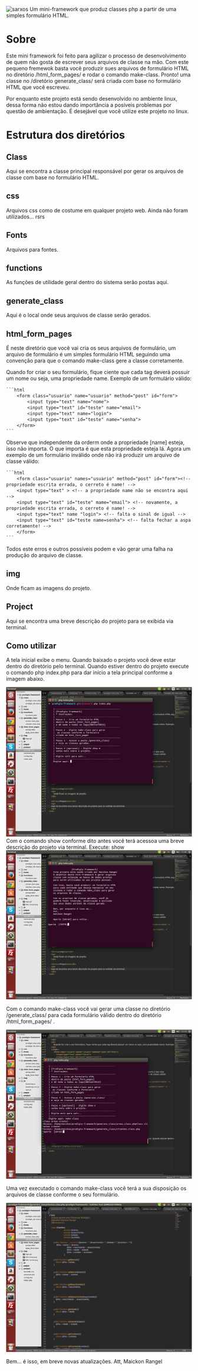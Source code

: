 ![sarxos](https://github.com/maickon/Prodigio-Framework/tree/master/img/logo.gif "sarxos")
Um mini-framework que produz classes php a partir de uma simples formulário HTML.

# Sobre

Este mini framework foi feito para agilizar o processo de desenvolvimento de quem não gosta de escrever
seus arquivos de classe na mão. Com este pequeno fremewok basta você produzir sues arquivos de
formulário HTML no diretório /html_form_pages/ e rodar o comando make-class. Pronto! uma classe
no /diretório generate_class/ será criada com base no formulário HTML que você escreveu.

Por enquanto este projeto está sendo desenvolvido no ambiente linux, dessa forma não estou dando importância
a posíveis problemas por questão de ambientação. É desejável que você utilize este projeto no linux.

# Estrutura dos diretórios

## Class
Aqui se encontra a classe principal responsável por gerar os arquivos de classe com base no formulário HTML.

## css
Arquivos css como de costume em qualquer projeto web. Ainda não foram utilizados... rsrs

## Fonts
Arquivos para fontes.

## functions
As funções de utilidade geral dentro do sistema serão postas aqui.

## generate_class
Aqui é o local onde seus arquivos de classe serão gerados.

## html_form_pages

É neste diretório que vocẽ vai cria os seus arquivos de formulário, um arquivo de formulário é um simples formulário HTML seguindo
uma convenção para que o comando make-class gere a classe corretamente.

Quando for criar o seu formulário, fique ciente que cada tag deverá possuir um nome ou seja, uma propriedade name. Exemplo de um formulário válido:

    ```html
        <form class="usuario" name="usuario" method="post" id="form">
            <input type="text" name="nome">
            <input type="text" id="teste" name="email">
            <input type="text" name="login">
            <input type="text" id="teste" name="senha">
        </form>
    ```

Observe que independente da orderm onde a propriedade [name] esteja, isso não importa. O que importa é que esta
propriedade esteja lá. Agora um exemplo de um formulário inválido onde não irá produzir um arquivo de classe válido:

    ```html
        <form class="usuario" names="usuario" method="post" id="form"><!-- propriedade escrita errada, o cerreto é name! -->
        <input type="text" > <!-- a propriedade name não se encontra aqui -->
        <input type="text" id="teste" mame="email"> <!-- novamente, a propriedade escrita errada, o cerreto é name! -->
        <input type="text" name "login"> <!-- falta o sinal de igual -->
        <input type="text" id="teste name=senha"> <!-- falta fechar a aspa corretamente! -->
        </form>
    ```

Todos este erros e outros possíveis podem e vão gerar uma falha na produção do arquivo de classe.

## img
Onde ficam as imagens do projeto.

## Project
Aqui se encontra uma breve descrição do projeto para se exibida via terminal.

## Como utilizar
A tela inicial exibe o menu. Quando baixado o projeto você deve estar dentro do diretório pelo terminal. Quando estiver dentro do projeto
execute o comando  php index.php para dar início a tela principal conforme a imagem abaixo.

<img src="img/tela-inicial.png">
Com o comando show conforme dito antes você terá acessoa uma breve descrição do projeto via terminal. Execute: show

<img src="img/tela-show.png">

Com o comando make-class vocẽ vai gerar uma classe no diretório /generate_class/ para cada formulário válido dentro
do diretório /html_form_pages/ .

<img src="img/tela-comando-make-class.png">

Uma vez executado o comando make-class você terá a sua disposição os arquivos de classe conforme o seu formulário.

<img src="img/tela-classe-gerada.png">


Bem... é isso, em breve novas atualizações.
Att,
Maickon Rangel